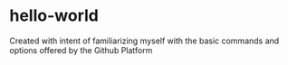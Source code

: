 # hello-world
Created with intent of familiarizing myself with the basic commands and options offered by the Github Platform 
